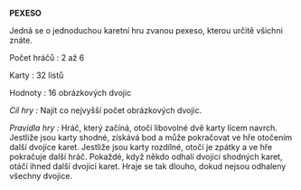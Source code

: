**PEXESO** 

Jedná se o jednoduchou karetní hru zvanou pexeso, kterou určitě všichni znáte.

Počet hráčů : 2 až 6

Karty : 32 listů

Hodnoty : 16 obrázkových dvojic

*Cíl hry :*
 Najít co nejvyšší počet obrázkových dvojic. 

*Pravidla hry :*
 Hráč, který začíná, otočí libovolné dvě karty lícem navrch. Jestliže jsou karty shodné, získává bod a může pokračovat ve hře otočením další dvojice karet. Jestliže jsou karty rozdílné, otočí je zpátky a ve hře pokračuje další hráč. Pokaždé, když někdo odhalí dvojici shodných karet, otáčí ihned další dvojici karet. Hraje se tak dlouho, dokud nejsou odhaleny všechny dvojice.


